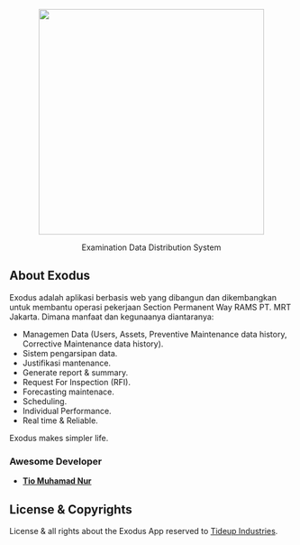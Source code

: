 <p align="center"><a href="https://exodus.tideupindustries.com" target="_blank"><img src="https://exodus.tideupindustries.com/assets/images/exods.png" width="400"></a></p>

<p align="center">
Examination Data Distribution System
</p>

## About Exodus

Exodus adalah aplikasi berbasis web yang dibangun dan dikembangkan untuk membantu operasi pekerjaan Section Permanent Way RAMS PT. MRT Jakarta. Dimana manfaat dan kegunaanya diantaranya:

- Managemen Data (Users, Assets, Preventive Maintenance data history, Corrective Maintenance data history).
- Sistem pengarsipan data.
- Justifikasi mantenance.
- Generate report & summary.
- Request For Inspection (RFI).
- Forecasting maintenace.
- Scheduling.
- Individual Performance.
- Real time & Reliable.

Exodus makes simpler life.

### Awesome Developer

- **[Tio Muhamad Nur](https://www.linkedin.com/in/tiomuhamadnur/)**

## License & Copyrights

License & all rights about the Exodus App reserved to [Tideup Industries](https://tideupindustries.com).
